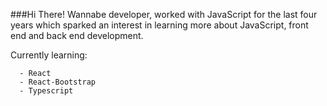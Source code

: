 ###Hi There!
Wannabe developer, worked with JavaScript for the last four years which sparked an interest in learning more about JavaScript, front end and back end development.

Currently learning:
```
  - React
  - React-Bootstrap
  - Typescript
```

<!--
**nathan-snelson/nathan-snelson** is a ✨ _special_ ✨ repository because its `README.md` (this file) appears on your GitHub profile.

Here are some ideas to get you started:

- 🔭 I’m currently working on ...
- 🌱 I’m currently learning ...
- 👯 I’m looking to collaborate on ...
- 🤔 I’m looking for help with ...
- 💬 Ask me about ...
- 📫 How to reach me: ...
- 😄 Pronouns: ...
- ⚡ Fun fact: ...
-->
